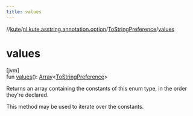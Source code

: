 ```yaml
---
title: values
---
```

//[kute](../../../index.html)/[nl.kute.asstring.annotation.option](../index.html)/[ToStringPreference](index.html)/[values](values.html)



# values



[jvm]\
fun [values](values.html)(): [Array](https://kotlinlang.org/api/latest/jvm/stdlib/kotlin/-array/index.html)&lt;[ToStringPreference](index.html)&gt;



Returns an array containing the constants of this enum type, in the order they're declared.



This method may be used to iterate over the constants.




